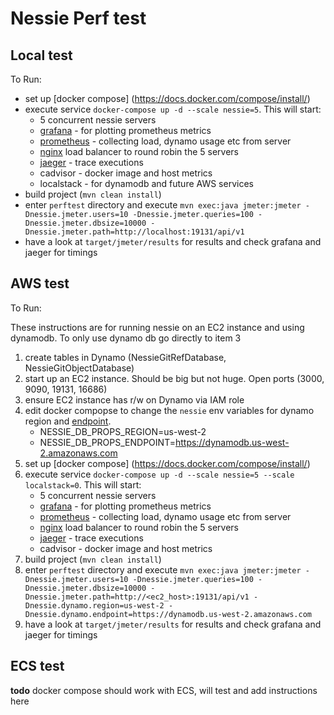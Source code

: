 # Nessie Perf test

## Local test

To Run:

* set up [docker compose] (https://docs.docker.com/compose/install/)
* execute service `docker-compose up -d --scale nessie=5`. This will start:
  - 5 concurrent nessie servers
  - [grafana](http://localhost:3000) - for plotting prometheus metrics
  - [prometheus](http://localhost:9090) - collecting load, dynamo usage etc from server
  - [nginx](http://localhost:19131) load balancer to round robin the 5 servers
  - [jaeger](http://localhost:16686) - trace executions
  - cadvisor - docker image and host metrics
  - localstack - for dynamodb and future AWS services
* build project (`mvn clean install`)  
* enter `perftest` directory and execute `mvn exec:java jmeter:jmeter -Dnessie.jmeter.users=10 -Dnessie.jmeter.queries=100 -Dnessie.jmeter.dbsize=10000 -Dnessie.jmeter.path=http://localhost:19131/api/v1`
* have a look at `target/jmeter/results` for results and check grafana and jaeger for timings


## AWS test

To Run:

These instructions are for running nessie on an EC2 instance and using dynamodb. To only use dynamo db go directly to item 3

1. create tables in Dynamo (NessieGitRefDatabase, NessieGitObjectDatabase)
1. start up an EC2 instance. Should be big but not huge. Open ports (3000, 9090, 19131, 16686)
1. ensure EC2 instance has r/w on Dynamo via IAM role
1. edit docker compopse to change the `nessie` env variables for dynamo region and [endpoint](https://docs.aws.amazon.com/general/latest/gr/ddb.html).
    - NESSIE_DB_PROPS_REGION=us-west-2
    - NESSIE_DB_PROPS_ENDPOINT=https://dynamodb.us-west-2.amazonaws.com
1. set up [docker compose] (https://docs.docker.com/compose/install/)
1. execute service `docker-compose up -d --scale nessie=5 --scale localstack=0`. This will start:
    - 5 concurrent nessie servers
    - [grafana](http://localhost:3000) - for plotting prometheus metrics
    - [prometheus](http://localhost:9090) - collecting load, dynamo usage etc from server
    - [nginx](http://localhost:19131) load balancer to round robin the 5 servers
    - [jaeger](http://localhost:16686) - trace executions
    - cadvisor - docker image and host metrics
1. build project (`mvn clean install`)  
1. enter `perftest` directory and execute `mvn exec:java jmeter:jmeter -Dnessie.jmeter.users=10 -Dnessie.jmeter.queries=100 -Dnessie.jmeter.dbsize=10000 -Dnessie.jmeter.path=http://<ec2_host>:19131/api/v1 -Dnessie.dynamo.region=us-west-2 -Dnessie.dynamo.endpoint=https://dynamodb.us-west-2.amazonaws.com`
1. have a look at `target/jmeter/results` for results and check grafana and jaeger for timings

## ECS test

**todo** docker compose should work with ECS, will test and add instructions here
